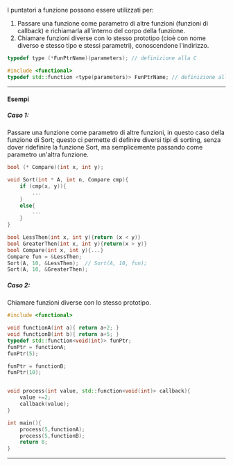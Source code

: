 I puntatori a funzione possono essere utilizzati per:
1. Passare una funzione come parametro di altre funzioni (funzioni di callback) e richiamarla all'interno del corpo della funzione.
2. Chiamare funzioni diverse con lo stesso prototipo (cioè con nome diverso e stesso tipo e stessi parametri), conoscendone l'indirizzo.

```cpp
typedef type (*FunPtrName)(parameters); // definizione alla C

#include <functional>
typedef std::function <type(parameters)> FunPtrName; // definizione alla C++
```
---
#### Esempi
##### Caso 1: 
Passare una funzione come parametro di altre funzioni, in questo caso della funzione di Sort; questo ci permette di definire diversi tipi di sorting, senza dover ridefinire la funzione Sort, ma semplicemente passando come parametro un'altra funzione.
```cpp
bool (* Compare)(int x, int y);

void Sort(int * A, int n, Compare cmp){
	if (cmp(x, y)){ 
		...
	}
	else{
		...
	}
}
```

```cpp
bool LessThen(int x, int y){return (x < y)}
bool GreaterThen(int x, int y){return(x > y)}
bool Compare(int x, int y){...}
Compare fun = &LessThen;
Sort(A, 10, &LessThen);  // Sort(A, 10, fun);
Sort(A, 10, &GreaterThen);
```

##### Caso 2:
Chiamare funzioni diverse con lo stesso prototipo.

```c++
#include <functional>

void functionA(int a){ return a+2; }
void functionB(int b){ return a+5; }
typedef std::function<void(int)> funPtr;
funPtr = functionA;
funPtr(5);

funPtr = functionB;
funPtr(10);


void process(int value, std::function<void(int)> callback){
	value +=2;
	callback(value);
}

int main(){
	process(5,functionA);
	process(5,functionB);
	return 0;
}


```


---
